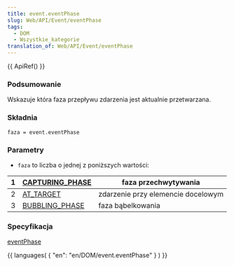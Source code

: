 ```yaml
---
title: event.eventPhase
slug: Web/API/Event/eventPhase
tags:
  - DOM
  - Wszystkie_kategorie
translation_of: Web/API/Event/eventPhase
---
```

{{ ApiRef() }}

### Podsumowanie

Wskazuje która faza przepływu zdarzenia jest aktualnie przetwarzana.

### Składnia

    faza = event.eventPhase

### Parametry

- `faza` to liczba o jednej z poniższych wartości:

| 1   | [CAPTURING_PHASE](pl/DOM/Event.CAPTURING_PHASE) | faza przechwytywania               |
| --- | ----------------------------------------------- | ---------------------------------- |
| 2   | [AT_TARGET](pl/DOM/Event.AT_TARGET)             | zdarzenie przy elemencie docelowym |
| 3   | [BUBBLING_PHASE](pl/DOM/Event.BUBBLING_PHASE)   | faza bąbelkowania                  |

### Specyfikacja

[eventPhase](http://www.w3.org/TR/2000/REC-DOM-Level-2-Events-20001113/events.html#Events-Event-eventPhase)

{{ languages( { "en": "en/DOM/event.eventPhase" } ) }}
